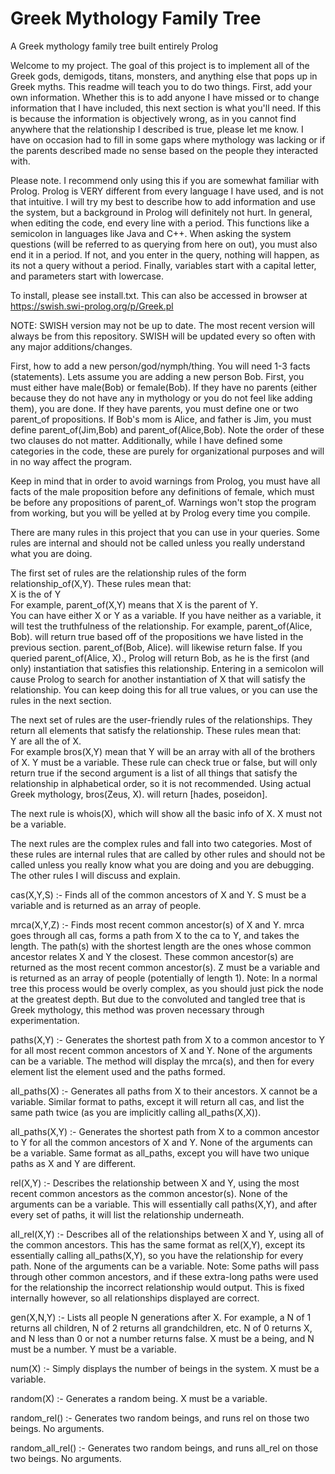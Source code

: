 # Greek Mythology Family Tree
A Greek mythology family tree built entirely Prolog

Welcome to my project. The goal of this project is to implement all of the Greek gods,
demigods, titans, monsters, and anything else that pops up in Greek myths. This readme will teach you to do two things. First, add your own information. Whether this is to add anyone I have missed or to change information that I have included, this next section is what you'll need. If this is because the information is objectively wrong, as in you cannot find anywhere that the relationship I described is true, please let me know. I have on occasion had to fill in some gaps where mythology was lacking or if the parents described made no sense based on the people they interacted with.

Please note. I recommend only using this if you are somewhat familiar with Prolog. Prolog is VERY different from every language I have used, and is not that intuitive. I will try my best to describe how to add information and use the system, but a background in Prolog will definitely not hurt. In general, when editing the code, end every line with a period. This functions like a semicolon in languages like Java and C++. When asking the system questions (will be referred to as querying from here on out), you must also end it in a period. If not, and you enter in the query, nothing will happen, as its not a query without a period. Finally, variables start with a capital letter, and parameters start with lowercase.

To install, please see install.txt.
This can also be accessed in browser at https://swish.swi-prolog.org/p/Greek.pl

NOTE: SWISH version may not be up to date. The most recent version will always be from this repository. SWISH will be updated every so often with any major additions/changes.


First, how to add a new person/god/nymph/thing. You will need 1-3 facts (statements). Lets assume you are adding a new person Bob. First, you must either have male(Bob) or female(Bob). If they have no parents (either because they do not have any in mythology or you do not feel like adding them), you are done. If they have parents, you must define one or two parent_of propositions. If Bob's mom is Alice, and father is Jim, you must define parent_of(Jim,Bob) and parent_of(Alice,Bob). Note the order of these two clauses do not matter. Additionally, while I have defined some categories in the code, these are purely for organizational purposes and will in no way affect the program.

Keep in mind that in order to avoid warnings from Prolog, you must have all facts of the male proposition before any definitions of female, which must be before any propositions of parent_of. Warnings won't stop the program from working, but you will be yelled at by Prolog every time you compile.

There are many rules in this project that you can use in your queries. Some rules are internal and should not be called unless you really understand what you are doing.


The first set of rules are the relationship rules of the form relationship_of(X,Y). These rules mean that:  
X is the <relationship> of Y  
For example, parent_of(X,Y) means that X is the parent of Y.  
You can have either X or Y as a variable. If you have neither as a variable, it will test the truthfulness of the relationship. For example, parent_of(Alice, Bob). will return true based off of the propositions we have listed in the previous section. parent_of(Bob, Alice). will likewise return false. If you queried parent_of(Alice, X)., Prolog will return Bob, as he is the first (and only) instantiation that satisfies this relationship. Entering in a semicolon will cause Prolog to search for another instantiation of X that will satisfy the relationship. You can keep doing this for all true values, or you can use the rules in the next section.


The next set of rules are the user-friendly rules of the relationships. They return all elements that satisfy the relationship. These rules mean that:  
Y are all the <relationship> of X.  
For example bros(X,Y) mean that Y will be an array with all of the brothers of X. Y must be a variable. These rule can check true or false, but will only return true if the second argument is a list of all things that satisfy the relationship in alphabetical order, so it is not recommended. Using actual Greek mythology, bros(Zeus, X). will return [hades, poseidon].

The next rule is whois(X), which will show all the basic info of X. X must not be a variable.

The next rules are the complex rules and fall into two categories. Most of these rules are internal rules that are called by other rules and should not be called unless you really know what you are doing and you are debugging. The other rules I will discuss and explain.

cas(X,Y,S) :- Finds all of the common ancestors of X and Y. S must be a variable and is returned as an array of people.

mrca(X,Y,Z) :- Finds most recent common ancestor(s) of X and Y. mrca goes through all cas, forms a path from X to the ca to Y, and takes the length. The path(s) with the shortest length are the ones whose common ancestor relates X and Y the closest. These common ancestor(s) are returned as the most recent common ancestor(s). Z must be a variable and is returned as an array of people (potentially of length 1).
Note: In a normal tree this process would be overly complex, as you should just pick the node at the greatest depth. But due to the convoluted and tangled tree that is Greek mythology, this method was proven necessary through experimentation.

paths(X,Y) :- Generates the shortest path from X to a common ancestor to Y for all most recent common ancestors of X and Y. None of the arguments can be a variable. The method will display the mrca(s), and then for every element list the element used and the paths formed.

all_paths(X) :- Generates all paths from X to their ancestors. X cannot be a variable. Similar format to paths, except it will return all cas, and list the same path twice (as you are implicitly calling all_paths(X,X)).

all_paths(X,Y) :- Generates the shortest path from X to a common ancestor to Y for all the common ancestors of X and Y. None of the arguments can be a variable. Same format as all_paths, except you will have two unique paths as X and Y are different.

rel(X,Y) :- Describes the relationship between X and Y, using the most recent common ancestors as the common ancestor(s).  None of the arguments can be a variable. This will essentially call paths(X,Y), and after every set of paths, it will list the relationship underneath.

all_rel(X,Y) :- Describes all of the relationships between X and Y, using all of the common ancestors. This has the same format as rel(X,Y), except its essentially calling all_paths(X,Y), so you have the relationship for every path. None of the arguments can be a variable.
Note: Some paths will pass through other common ancestors, and if these extra-long paths were used for the relationship the incorrect relationship would output. This is fixed internally however, so all relationships displayed are correct.

gen(X,N,Y) :- Lists all people N generations after X. For example, a N of 1 returns
all children, N of 2 returns all grandchildren, etc. N of 0 returns X, and N less
than 0 or not a number returns false. X must be a being, and N must be a number. Y must
be a variable.

num(X) :- Simply displays the number of beings in the system. X must be a variable.

random(X) :- Generates a random being. X must be a variable.

random_rel() :- Generates two random beings, and runs rel on those two beings. No arguments.

random_all_rel() :- Generates two random beings, and runs all_rel on those two beings. No arguments.
